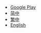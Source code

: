 <!-- _navbar.md -->

* [Google Play](https://play.google.com/store/apps/details?id=net.sarasarasa.lifeup)
* [简中](https://docs.lifeupapp.fun/zh-cn)
* [繁中](https://docs.lifeupapp.fun/zh-hant)
* [English](https://docs.lifeupapp.fun/en/)
